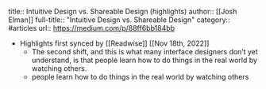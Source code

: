 title:: Intuitive Design vs. Shareable Design (highlights)
author:: [[Josh Elman]]
full-title:: "Intuitive Design vs. Shareable Design"
category:: #articles
url:: https://medium.com/p/88ff6bb184bb

- Highlights first synced by [[Readwise]] [[Nov 18th, 2022]]
	- The second shift, and this is what many interface designers don’t yet understand, is that people learn how to do things in the real world by watching others.
	- people learn how to do things in the real world by watching others